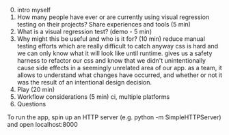 0. intro myself
1. How many people have ever or are currently using visual regression testing on their projects? Share experiences and tools (5 min)
2. What is a visual regression test? (demo - 5 min)
3. Why might this be useful and who is it for? (10 min)
reduce manual testing efforts which are really difficult to catch anyway
css is hard and we can only know what it will look like until runtime. gives us a safety harness to refactor our css
and know that we didn't unintentionally cause side effects in a seemingly unrelated area of our app.
as a team, it allows to understand what changes have occurred, and whether or not it was the result of an intentional design decision.
4. Play (20 min)
5. Workflow considerations (5 min)
ci, multiple platforms
6. Questions

To run the app, spin up an HTTP server (e.g. python -m SimpleHTTPServer) and open localhost:8000 
